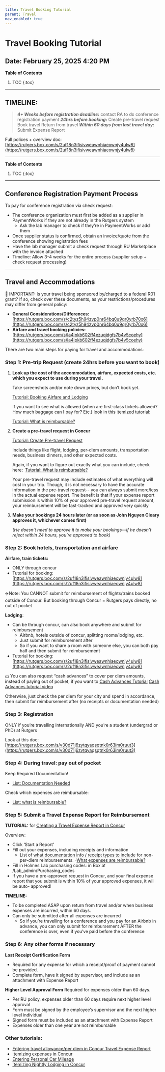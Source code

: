 ```yaml
---
title: Travel Booking Tutorial
parent: Travel
nav_enabled: true 
---
```

# Travel Booking Tutorial
Date: February 25, 2025 4:20 PM
---
**Table of Contents**
1. TOC
{:toc}
---

## TIMELINE:
> ***4+ Weeks before registration deadline:*** contact RA to do conference registration payment
***24hrs before booking*:** Create pre-travel request
Book travel
Return from travel
***Within 60 days from last travel day:*** Submit Expense Report
> 

Full polices + overview doc: [https://rutgers.box.com/s/2uf18n3ifisivweawnhiaeownjy4ulw8](https://rutgers.box.com/s/2uf18n3ifisivweawnhiaeownjy4ulw8)

---

**Table of Contents**
1. TOC
{:toc}
---

## Conference Registration Payment Process

To pay for conference registration via check request:

- The conference organization must first be added as a supplier in PaymentWorks if they are not already in the Rutgers system
    - Ask the lab manager to check if they’re in PaymentWorks or add them
- Once supplier status is confirmed, obtain an invoice/quote from the conference showing registration fees
- Have the lab manager submit a check request through RU Marketplace with the invoice attached
- Timeline: Allow 3-4 weeks for the entire process (supplier setup + check request processing)

---

## Travel and Accommodations

🚨 IMPORTANT: Is your travel being sponsored by/charged to a federal R01 grant? If so, check over these documents, as your restrictions/procedures may differ from general policy:
- **General Considerations/Differences:** [https://rutgers.box.com/s/c2tyz5h94zvp0nr64bq0u9qr0yrb70o6](https://rutgers.box.com/s/c2tyz5h94zvp0nr64bq0u9qr0yrb70o6)
- **Airfare and travel booking policies:** [https://rutgers.box.com/s/la4lpkb602ff4ezuqjdgfs7b4v5coehy](https://rutgers.box.com/s/la4lpkb602ff4ezuqjdgfs7b4v5coehy)


There are two main steps for paying for travel and accommodations:

### Step 1: Pre-trip Request (create 24hrs before you want to book)

1. **Look up the cost of the accommodation, airfare, expected costs, etc. which you expect to use during your travel.**
    
    Take screenshots and/or note down prices, but don’t book yet.
    
    [Tutorial: Booking Airfare and Lodging](https://rutgers.box.com/s/2uf18n3ifisivweawnhiaeownjy4ulw8)
    
    If you want to see what is allowed (when are first-class tickets allowed? How much baggage can I pay for? Etc.) look in this itemized tutorial:
    
    [Tutorial: What is reimbursable?](https://rutgers.box.com/s/8pde44tv6c9egwlsbo4oxfntx7su0lt7)
    

1. **Create a pre-travel request in Concur**
    
    [Tutorial: Create Pre-travel Request](https://rutgers.box.com/s/q51ovbgxffd55mvxczcif7758qt9mvse)
    
    Include things like flight, lodging, per-diem amounts, transportation needs, business dinners, and other expected costs.
    
    Again, if you want to figure out exactly what you can include, check here:  [Tutorial: What is reimbursable?](https://rutgers.box.com/s/8pde44tv6c9egwlsbo4oxfntx7su0lt7)
    
    Your pre-travel request may include estimates of what everything will cost in your trip. Though, it is not necessary to have the accurate information in the pre-travel request-- you can always submit more/less in the actual expense report. The benefit is that if your expense report submission is within 10% of your approved pre-travel request amount, your reimbursement will be fast-tracked and approved very quickly
    

1. **Make your bookings 24 hours later (or as soon as John Nguyen Cleary approves it, whichever comes first)**
    
    *(He doesn’t need to approve it to make your bookings—if he doesn’t reject within 24 hours, you’re approved to book)*
    

### Step 2: Book hotels, transportation and airfare

**Airfare, train tickets:**

- ONLY through concur
- Tutorial for booking: [https://rutgers.box.com/s/2uf18n3ifisivweawnhiaeownjy4ulw8](https://rutgers.box.com/s/2uf18n3ifisivweawnhiaeownjy4ulw8)


✈️Note: You CANNOT submit for reimbursement of flights/trains booked outside of Concur. But booking through Concur = Rutgers pays directly, no out of pocket


**Lodging:** 

- Can be through concur, can also book anywhere and submit for reimbursement
    - Airbnb, hotels outside of concur, splitting rooms/lodging, etc.
    - Just submit for reimbursement after
    - So if you want to share a room with someone else, you can both pay half and then submit for reimbursement
- Tutorial for booking: [https://rutgers.box.com/s/2uf18n3ifisivweawnhiaeownjy4ulw8](https://rutgers.box.com/s/2uf18n3ifisivweawnhiaeownjy4ulw8)

💵 You can also request “cash advances” to cover per diem amounts, instead of paying out of pocket, if you want to 
[Cash Advances Tutorial](https://holmeslab.github.io/holmeslab/docs/Travel/cash-advance/)
[Cash Advances tutorial video](https://rutgersconnect.sharepoint.com/sites/TravelExpenseBPR/_layouts/15/stream.aspx?id=%2Fsites%2FTravelExpenseBPR%2FShared)

Otherwise, just check the per diem for your city and spend in accordance, then submit for reimbursement after (no receipts or documentation needed)


### Step 3: Registration

ONLY if you’re travelling internationally AND you’re a student (undergrad or PhD) at Rutgers

Look at this doc: [https://rutgers.box.com/s/v30d71j6zytqyaqsqtnk0r63im0ruut3](https://rutgers.box.com/s/v30d71j6zytqyaqsqtnk0r63im0ruut3)

### Step 4: During travel: pay out of pocket

Keep Required Documentation!

- [List: Documentation Needed](https://rutgers.box.com/s/7dmtb6ignsrxim5pqgpufd3v4beiq7qe)

Check which expenses are reimbursable: 

- [List: what is reimbursable?](https://rutgers.box.com/s/8pde44tv6c9egwlsbo4oxfntx7su0lt7)

### Step 5: Submit a Travel Expense Report for Reimbursement

**TUTORIAL:** for [Creating a Travel Expense Report in Concur](https://rutgers.box.com/s/8mzht4kydhgb4n9bczku5u8jeb303hrc)

Overview: 

- Click ‘Start a Reportʼ
- Fill out your expenses, including receipts and information
    - List of [what documentation info / receipt types to include](https://rutgers.box.com/s/7dmtb6ignsrxim5pqgpufd3v4beiq7qe) for non-per-diem reimbursements: 
    -[What expenses are reimbursable?](https://rutgers.box.com/s/8pde44tv6c9egwlsbo4oxfntx7su0lt7)
- Fill in Holmes Lab purchasing codes: in Box at /Lab_admin/Purchasing_codes
- If you have a pre-approved request in Concur, and your final expense report
that you submit is within 10% of your approved expenses, it will be auto-
approved!

**TIMELINE:** 

- To be completed ASAP upon return from travel and/or when business expenses are incurred, within 60 days.
- Can only be submitted after all expenses are incurred
    - So if you’re travelling for a conference and you pay for an Airbnb in advance, you can only submit for reimbursement AFTER the conference is over, even if you’ve paid before the conference

### Step 6: Any other forms if necessary

**Lost Receipt Certification Form**
- Required for any expense for which a receipt/proof of payment cannot be provided.
- Complete form, have it signed by supervisor, and include as an attachment with Expense Report

**Higher Level Approval Form**
Required for expenses older than 60 days.

- Per RU policy, expenses older than 60 days require next higher level approval
- Form must be signed by the employee’s supervisor and the next higher level individual
- Signed form must be included as an attachment with Expense Report
- Expenses older than one year are not reimbursable

### Other tutorials:
- [Entering travel allowance/per diem in Concur Travel Expense Report](https://rutgers.box.com/s/x85iq979f3t96rr3us4n1x8hv54if2n3)
- [Itemizing expenses in Concur](https://rutgers.box.com/s/lz0bnvwkqps2szonlp78ai7m3ehdhetw)
- [Entering Personal Car Mileage](https://rutgers.box.com/s/cpcmzc4729x2b8fy945cptsnba4mjiop)
- [Itemizing Nightly Lodging in Concur](https://rutgers.box.com/s/1f9qkps89fzmyzk8nn16kfe4a9oadlt7)